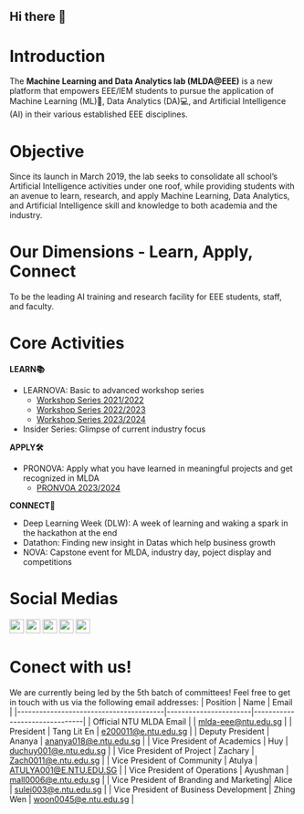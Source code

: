 ## Hi there 👋

# Introduction

The **Machine Learning and Data Analytics lab (MLDA@EEE)** is a new platform that empowers EEE/IEM students to pursue the application of Machine Learning (ML)🤖, Data Analytics (DA)💻, and Artificial Intelligence (AI) in their various established EEE disciplines.

# Objective

Since its launch in March 2019, the lab seeks to consolidate all school’s Artificial Intelligence activities under one roof, while providing students with an avenue to learn, research, and apply Machine Learning, Data Analytics, and Artificial Intelligence skill and knowledge to both academia and the industry.

# Our Dimensions - Learn, Apply, Connect

To be the leading AI training and research facility for EEE students, staff, and faculty.

# Core Activities

**LEARN📚**

- LEARNOVA: Basic to advanced workshop series
  - [Workshop Series 2021/2022](https://github.com/MLDA-NTU/workshops-2021-22)
  - [Workshop Series 2022/2023](https://github.com/MLDA-NTU/Workshops-2022-23)
  - [Workshop Series 2023/2024](https://github.com/MLDA-NTU/Workshops-2023-24)
- Insider Series: Glimpse of current industry focus

**APPLY🛠️**

- PRONOVA: Apply what you have learned in meaningful projects and get recognized in MLDA
  - [PRONVOA 2023/2024](https://github.com/MLDA-NTU/MLDA-Projects-Recognition)

**CONNECT🔗**

- Deep Learning Week (DLW): A week of learning and waking a spark in the hackathon at the end
- Datathon: Finding new insight in Datas which help business growth
- NOVA: Capstone event for MLDA, industry day, poject display and competitions

# Social Medias
<a href="https://www.facebook.com/mldaateee"><img src="https://github.com/TangLitEn/.github/assets/65808174/37933cf8-0b72-4f0c-b96d-9588272ad70c"  width="25" height="25"></a>
<a href="https://www.instagram.com/mlda_at_eee_ntu/"><img src="https://github.com/TangLitEn/.github/assets/65808174/965f77be-9d90-44d3-85a0-788904a85219"  width="25" height="25"></a>
<a href="https://www.linkedin.com/company/mlda-at-eee/"><img src="https://github.com/TangLitEn/.github/assets/65808174/01c5ab66-d12d-465c-8b2d-c1fc2b564c02"  width="25" height="25"></a>
<a href="https://www.youtube.com/@MLDAatEEENTU"><img src="https://github.com/TangLitEn/.github/assets/65808174/05be37b6-d52c-4c0d-bb2c-8627946b1903"  width="25" height="25"></a>
<a href="https://t.me/+PLuM4bohWtczZmY1"><img src="https://github.com/TangLitEn/.github/assets/65808174/85369d30-23a5-43f4-9479-65cc939197f9"  width="25" height="25"></a>

# Conect with us!
We are currently being led by the 5th batch of committees! Feel free to get in touch with us via the following email addresses:
| Position                               | Name                  | Email                         |
|----------------------------------------|-----------------------|-------------------------------|
| Official NTU MLDA Email                |                       | mlda-eee@ntu.edu.sg            |
| President                              | Tang Lit En           | e200011@e.ntu.edu.sg           |
| Deputy President                       | Ananya                | ananya018@e.ntu.edu.sg         |
| Vice President of Academics             | Huy                   | duchuy001@e.ntu.edu.sg         |
| Vice President of Project               | Zachary               | Zach0011@e.ntu.edu.sg          |
| Vice President of Community             | Atulya                | ATULYA001@E.NTU.EDU.SG         |
| Vice President of Operations            | Ayushman              | mall0006@e.ntu.edu.sg          |
| Vice President of Branding and Marketing| Alice                 | sulei003@e.ntu.edu.sg          |
| Vice President of Business Development  | Zhing Wen             | woon0045@e.ntu.edu.sg          |



<!--

**Here are some ideas to get you started:**

🙋‍♀️ A short introduction - what is your organization all about?
🌈 Contribution guidelines - how can the community get involved?
👩‍💻 Useful resources - where can the community find your docs? Is there anything else the community should know?
🍿 Fun facts - what does your team eat for breakfast?
🧙 Remember, you can do mighty things with the power of [Markdown](https://docs.github.com/github/writing-on-github/getting-started-with-writing-and-formatting-on-github/basic-writing-and-formatting-syntax)
-->
